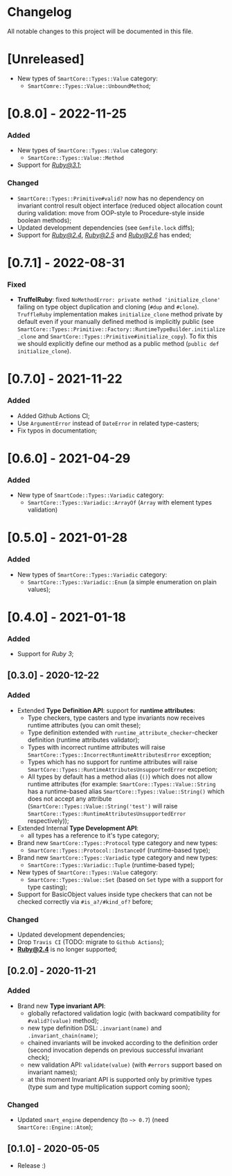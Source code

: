 # Changelog
All notable changes to this project will be documented in this file.

# [Unreleased]
- New types of `SmartCore::Types::Value` category:
  - `SmartComre::Types::Value::UnboundMethod`;

# [0.8.0] - 2022-11-25
### Added
- New types of `SmartCore::Types::Value` category:
  - `SmartCore::Types::Value::Method`
- Support for *Ruby@3.1*;
### Changed
- `SmartCore::Types::Primitive#valid?` now has no dependency on invariant control result object interface
  (reduced object allocation count during validation: move from OOP-style to Procedure-style inside boolean methods);
- Updated development dependencies (see `Gemfile.lock` diffs);
- Support for *Ruby@2.4*, *Ruby@2.5* and *Ruby@2.6* has ended;

# [0.7.1] - 2022-08-31
### Fixed
- **TruffelRuby**: fixed `NoMethodError: private method 'initialize_clone'` failing on type object duplication and cloning (`#dup` and `#clone`).
  `TruffleRuby` implementation makes `initialize_clone` method private by default even if your manually defined method is implicitly public
  (see `SmartCore::Types::Primitive::Factory::RuntimeTypeBuilder.initialize_clone` and `SmartCore::Types::Primitive#initialize_copy`).
  To fix this we should explicitly define our method as a public method (`public def initialize_clone`).

# [0.7.0] - 2021-11-22
### Added
- Added Github Actions CI;
- Use `ArgumentError` instead of `DateError` in related type-casters;
- Fix typos in documentation;

# [0.6.0] - 2021-04-29
### Added
- New type of `SmartCode::Types::Variadic` category:
  - `SmartCore::Types::Variadic::ArrayOf` (`Array` with element types validation)

# [0.5.0] - 2021-01-28
### Added
- New types of `SmartCore::Types::Variadic` category:
  - `SmartCore::Types::Variadic::Enum` (a simple enumeration on plain values);

# [0.4.0] - 2021-01-18
### Added
- Support for *Ruby 3*;

## [0.3.0] - 2020-12-22
### Added
- Extended **Type Definition API**: support for **runtime attributes**:
  - Type checkers, type casters and type invariants now receives runtime attributes (you can omit these);
  - Type definition extended with `runtime_attribute_checker`-checker definition (runtime attributes validator);
  - Types with incorrect runtime attributes will raise `SmartCore::Types::IncorrectRuntimeAttributesError` exception;
  - Types which has no support for runtime attributes will raise `SmartCore::Types::RuntimeAttributesUnsupportedError` excpetion;
  - All types by default has a method alias (`()`) which does not allow runtime attributes (for example: `SmartCore::Types::Value::String` has
    a runtime-based alias `SmartCore::Types::Value::String()` which does not accept any attribute
    (`SmartCore::Types::Value::String('test')` will raise `SmartCore::Types::RuntimeAttributesUnsupportedError` respectively));
- Extended Internal **Type Development API**:
  - all types has a reference to it's type category;
- Brand new `SmartCore::Types::Protocol` type category and new types:
  - `SmartCore::Types::Protocol::InstanceOf` (runtime-based type);
- Brand new `SmartCore::Types::Variadic` type category and new types:
  - `SmartCore::Types::Variadic::Tuple` (runtime-based type);
- New types of `SmartCore::Types::Value` category:
  - `SmartCore::Types::Value::Set` (based on `Set` type with a support for type casting);
- Support for BasicObject values inside type checkers that can not be checked correctly via `#is_a?/#kind_of?` before;

### Changed
- Updated development dependencies;
- Drop `Travis CI` (TODO: migrate to `Github Actions`);
- **Ruby@2.4** is no longer supported;

## [0.2.0] - 2020-11-21
### Added
- Brand new **Type invariant API**:
  - globally refactored validation logic (with backward compatibility for `#valid?(value)` method);
  - new type definition DSL: `.invariant(name)` and `.invariant_chain(name)`;
  - chained invariants will be invoked according to the definition order (second invocation
    depends on previous successful invariant check);
  - new validation API: `validate(value)` (with `#errors` support based on invariant names);
  - at this moment Invariant API is supported only by primitive types (type sum and type multiplication support coming soon);

### Changed

- Updated `smart_engine` dependency (to `~> 0.7`) (need `SmartCore::Engine::Atom`);

## [0.1.0] - 2020-05-05
- Release :)
